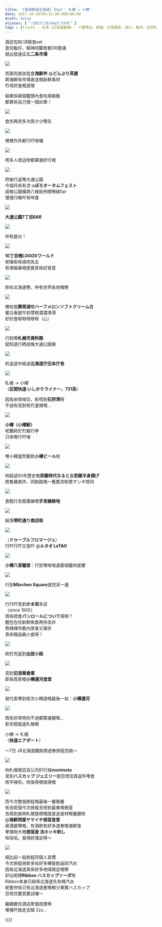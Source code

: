 ```yaml
---
title: '[食道鉄道北海道] Day7： 札幌 ↔ 小樽'
date: 2017-10-10T09:32:00.000+08:00
draft: false
aliases: [ "/2017/10/day7.html" ]
tags : [travel - 日本（北海道蝦夷）・ 十勝帯広、釧路、北見網走、旭川、稚內、石狩札幌、後志小樽]
---
```


酒店包和/洋輕食set  
食完飯仔，精神同腸胃都OK飽滿  
就出發遠征去**二条市場**  

[![](https://c1.staticflickr.com/5/4451/37377743646_8ee51a5650_z.jpg)](https://c1.staticflickr.com/5/4451/37377743646_8ee51a5650_z.jpg)

兜兩兜就坐低食**海鮮丼** @**どんぶり茶屋**  
啲海鮮係市場直送嘅新鮮素材  
冇唔好食嘅道理  
  
結果係兩個鐘頭內食咗兩碗飯  
都算係自己嘅一個壯舉！  

[![](https://c1.staticflickr.com/5/4340/37167815600_977690d402_z.jpg)](https://c1.staticflickr.com/5/4340/37167815600_977690d402_z.jpg)

食完再兜多次買少少嘢先  

[![](https://c1.staticflickr.com/5/4360/37424966081_b95cd76879_z.jpg)](https://c1.staticflickr.com/5/4360/37424966081_b95cd76879_z.jpg)

裡裡外外都行吓咁囉  

[![](https://c1.staticflickr.com/5/4419/37167815420_e7210eab9a_z.jpg)](https://c1.staticflickr.com/5/4419/37167815420_e7210eab9a_z.jpg)

唔多人唔迫咁都算幾好行嘅  

[![](https://c1.staticflickr.com/5/4337/37378647776_affcd94d96_z.jpg)](https://c1.staticflickr.com/5/4337/37378647776_affcd94d96_z.jpg)

然後行返嚟大通公園  
今個月係有**さっぽろオータムフェスト**  
成條公園橫跨八條街拎晒嚟做fair  
慢慢行睇吓有咩食  

[![](https://c1.staticflickr.com/5/4463/36755219973_048ea0aba6_z.jpg)](https://c1.staticflickr.com/5/4463/36755219973_048ea0aba6_z.jpg)

**大通公園7丁目BAR**  

[![](https://c1.staticflickr.com/5/4398/37378648906_7e1fd32e08_z.jpg)](https://c1.staticflickr.com/5/4398/37378648906_7e1fd32e08_z.jpg)

仲有屋台！  

[![](https://c1.staticflickr.com/5/4332/37378646016_bc0a6ffff1_z.jpg)](https://c1.staticflickr.com/5/4332/37378646016_bc0a6ffff1_z.jpg)

**10丁目嘅LOGOSワールド**  
呢條街係燒肉為主  
有埋帳幕嘅感覺真係好寫意  

[![](https://c1.staticflickr.com/5/4348/36755219093_74f2037592_z.jpg)](https://c1.staticflickr.com/5/4348/36755219093_74f2037592_z.jpg)

除咗北海道嘢，仲有世界各地嘅嘢  

[![](https://c1.staticflickr.com/5/4359/36755217503_764c5ee46f_z.jpg)](https://c1.staticflickr.com/5/4359/36755217503_764c5ee46f_z.jpg)

揀咗個**摩周湖**嘅**ハーフメロンソフトクリーム**食  
蜜瓜香甜牛奶雪糕濃濃滑滑  
好好食呀呀呀呀呀（心）  

[![](https://c1.staticflickr.com/5/4480/36755219443_6e7a19e7bc_z.jpg)](https://c1.staticflickr.com/5/4480/36755219443_6e7a19e7bc_z.jpg)

行到嚟**札幌市資料館**  
就知道行晒成條大通公園喇  

[![](https://c1.staticflickr.com/5/4460/36716116624_a645e00d88_z.jpg)](https://c1.staticflickr.com/5/4460/36716116624_a645e00d88_z.jpg)

折返途中經過**北海道庁旧本庁舎**  

[![](https://c1.staticflickr.com/5/4348/37425889991_64c82dd531_z.jpg)](https://c1.staticflickr.com/5/4348/37425889991_64c82dd531_z.jpg)

札幌 → 小樽  
（**区間快速 いしかりライナー、731系**）  
  
因為坐唔啱位，影唔到**石狩湾**呀  
不過有見到啦冇遺憾嘅...  

[![](https://c1.staticflickr.com/5/4402/36716483164_fded501234_z.jpg)](https://c1.staticflickr.com/5/4402/36716483164_fded501234_z.jpg)

**小樽（小樽駅）**  
呢鑊終於冇搬行李  
只係嚟行吓啫  

[![](https://c1.staticflickr.com/5/4464/37169772430_e297eb10c7_z.jpg)](https://c1.staticflickr.com/5/4464/37169772430_e297eb10c7_z.jpg)

嚟小樽當然要飲**小樽ビール**啦  

[![](https://c1.staticflickr.com/5/4437/37169772060_d031e72a07_z.jpg)](https://c1.staticflickr.com/5/4437/37169772060_d031e72a07_z.jpg)

响超過50年歷史嘅**若雞時代なると**食**若雞半身揚げ**  
將隻雞直炸，同釧路嘅一舊舊含粉漿ザンギ唔同  

[![](https://c1.staticflickr.com/5/4388/36756618253_90abc745fd_z.jpg)](https://c1.staticflickr.com/5/4388/36756618253_90abc745fd_z.jpg)

食飽行去廢棄線嘅**手宮線跡地**  

[![](https://c1.staticflickr.com/5/4369/36756886553_724a4ccbaa_z.jpg)](https://c1.staticflickr.com/5/4369/36756886553_724a4ccbaa_z.jpg)

殺落**堺町通り商店街**  

[![](https://c1.staticflickr.com/5/4459/37380239076_895fefce57_z.jpg)](https://c1.staticflickr.com/5/4459/37380239076_895fefce57_z.jpg)

（**ドゥーブルフロマージュ**）  
行吓行吓又食吓 @**ルタオ LeTAO**  

[![](https://c1.staticflickr.com/5/4338/36717592514_f2579334d0_z.jpg)](https://c1.staticflickr.com/5/4338/36717592514_f2579334d0_z.jpg)

**小樽八音鐘堂**：行到嚟啱啱遇着個鐘响度響  

[![](https://c1.staticflickr.com/5/4331/36717592214_6430996ff8_z.jpg)](https://c1.staticflickr.com/5/4331/36717592214_6430996ff8_z.jpg)

行到**Märchen Square**就兜另一邊  

[![](https://c1.staticflickr.com/5/4353/23575578198_5225fdd4ed_z.jpg)](https://c1.staticflickr.com/5/4353/23575578198_5225fdd4ed_z.jpg)

行行吓見到**かま栄**本店  
（since 1905）  
唔係唔食**パンロールについて**呀嘛？  
麵包包住新鮮魚漿再拎去炸  
熱辣辣外脆內厚身又彈牙  
真係極品級小食呀！  

[![](https://c1.staticflickr.com/5/4403/37380768026_8451bd825c_z.jpg)](https://c1.staticflickr.com/5/4403/37380768026_8451bd825c_z.jpg)

終於兜返到**出拔小路**  

[![](https://c1.staticflickr.com/5/4477/37427683521_a2824072a6_z.jpg)](https://c1.staticflickr.com/5/4477/37427683521_a2824072a6_z.jpg)

見到**旧浪華倉庫**  
即係而家嘅**小樽運河食堂**  

[![](https://c1.staticflickr.com/5/4499/36757400473_fecc3c3f44_z.jpg)](https://c1.staticflickr.com/5/4499/36757400473_fecc3c3f44_z.jpg)

就代表嚟到呢次小樽遊嘅最後一站：**小樽運河**  

[![](https://c1.staticflickr.com/5/4484/37380767636_e620ec9b74_z.jpg)](https://c1.staticflickr.com/5/4484/37380767636_e620ec9b74_z.jpg)

唔係非常特別不過都算幾靚嘅...  
影完相就返札幌喇  
  
小樽 → 札幌  
（**快速エアポート**）  
  
～7日 JR北海道鐵路周遊券旅程完結～  
  
  

[![](https://c1.staticflickr.com/5/4511/37170851080_f2709a9936_z.jpg)](https://c1.staticflickr.com/5/4511/37170851080_f2709a9936_z.jpg)

响札幌嘅百貨公司B1行經**morimoto**  
見到**ハスカップ ジュエリー**就忍唔住買返件嚟食  
唔平㗎佢，但值得嘅值得嘅  

[![](https://c1.staticflickr.com/5/4504/23576111278_35a634d473_z.jpg)](https://c1.staticflickr.com/5/4504/23576111278_35a634d473_z.jpg)

而今次整個旅程嘅最後一餐晚餐  
係去呢個今次旅程去唔到最東嘅根室  
去唔到就响札幌食晒嗰度直送食材嘅餐廳啦  
@**海鮮問屋ヤマイチ根室食堂**  
居酒屋嚟嘅，有酒飲有好多道東嘅海鮮食  
拳頭咁大嘅**根室産 活ホッキ刺し**  
哈哈哈，食得好滿足呀～  

[![](https://c1.staticflickr.com/5/4429/37397356852_cb2da50eae_z.jpg)](https://c1.staticflickr.com/5/4429/37397356852_cb2da50eae_z.jpg)

相比起一般旅程同個人習慣  
今次旅程係飲多咗好多樽裝飲品同汽水  
因為北海道真係好多地域限定嘅嘢  
好似呢樽**Ribbon ハスカップソーダ**咁  
Ribbon本身已經係北海道先有嘅汽水  
呢隻仲係只有北海道產嘅稀少果實ハスカップ  
忍唔住要買要試囉～  
  
  
繼續霸住酒店房張按摩椅  
嘆嘆吓就走去瞓 Zzz...  
  
  
{{<hokkaido>}}
